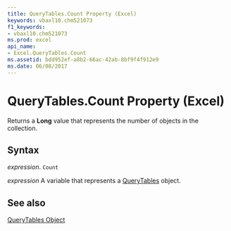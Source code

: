 ```yaml
---
title: QueryTables.Count Property (Excel)
keywords: vbaxl10.chm521073
f1_keywords:
- vbaxl10.chm521073
ms.prod: excel
api_name:
- Excel.QueryTables.Count
ms.assetid: bdd952ef-a8b2-66ac-42ab-8bf9f4f912e9
ms.date: 06/08/2017
---
```



# QueryTables.Count Property (Excel)

Returns a  **Long** value that represents the number of objects in the collection.


## Syntax

 _expression_. `Count`

 _expression_ A variable that represents a [QueryTables](Excel.QueryTables.md) object.


## See also


[QueryTables Object](Excel.QueryTables.md)

